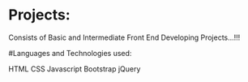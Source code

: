 # Projects:
Consists of Basic and Intermediate Front End Developing Projects...!!!

#Languages and Technologies used:

HTML
CSS
Javascript
Bootstrap
jQuery

